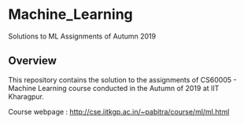 # Machine_Learning
Solutions to ML Assignments of Autumn 2019

## Overview

This repository contains the solution to the assignments of CS60005 - Machine Learning course conducted in the Autumn of 2019 at IIT Kharagpur.

Course webpage : http://cse.iitkgp.ac.in/~pabitra/course/ml/ml.html
